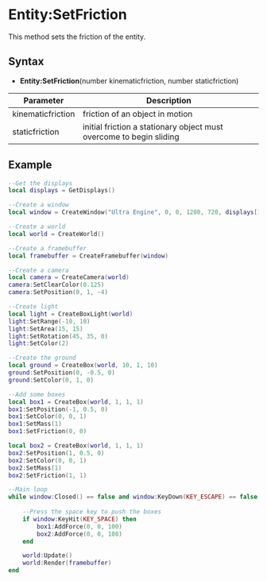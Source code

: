 # Entity:SetFriction

This method sets the friction of the entity.

## Syntax

- **Entity:SetFriction**(number kinematicfriction, number staticfriction)

| Parameter | Description |
|---|---|
| kinematicfriction | friction of an object in motion |
| staticfriction | initial friction a stationary object must overcome to begin sliding |

## Example

```lua
--Get the displays
local displays = GetDisplays()

--Create a window
local window = CreateWindow("Ultra Engine", 0, 0, 1280, 720, displays[1], WINDOW_CENTER | WINDOW_TITLEBAR)

--Create a world
local world = CreateWorld()

--Create a framebuffer
local framebuffer = CreateFramebuffer(window)

--Create a camera    
local camera = CreateCamera(world)
camera:SetClearColor(0.125)
camera:SetPosition(0, 1, -4)

--Create light
local light = CreateBoxLight(world)
light:SetRange(-10, 10)
light:SetArea(15, 15)
light:SetRotation(45, 35, 0)
light:SetColor(2)

--Create the ground
local ground = CreateBox(world, 10, 1, 10)
ground:SetPosition(0, -0.5, 0)
ground:SetColor(0, 1, 0)

--Add some boxes
local box1 = CreateBox(world, 1, 1, 1)
box1:SetPosition(-1, 0.5, 0)
box1:SetColor(0, 0, 1)
box1:SetMass(1)
box1:SetFriction(0, 0)

local box2 = CreateBox(world, 1, 1, 1)
box2:SetPosition(1, 0.5, 0)
box2:SetColor(0, 0, 1)
box2:SetMass(1)
box2:SetFriction(1, 1)

--Main loop
while window:Closed() == false and window:KeyDown(KEY_ESCAPE) == false do
    
    --Press the space key to push the boxes
    if window:KeyHit(KEY_SPACE) then
        box1:AddForce(0, 0, 100)
        box2:AddForce(0, 0, 100)
    end

    world:Update()
    world:Render(framebuffer)
end
```
